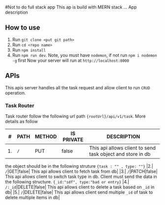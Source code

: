 #Not to do full stack app
This ap is build with MERN stack
... App description

## How to use

1. Run `git clone <put git path>`
2. Run `cd <repo name>`
3. Run `npm install`
4. Run `npm run dev`. Note, you must have `nodemon`, if not run `npm i nodemon -g` first
   Now your server will run at `http://localhost:8000`

## APIs

This apis server handles all the task request and allow client to run `CRUD` operation.

### Task Router

Task router follow the following url path `{rootUrl}/api/v1/task`. More details as follow

| #   | PATH | METHOD | IS PRIVATE | DESCRIPTION                                                |
| --- | ---- | ------ | ---------- | ---------------------------------------------------------- |
| 1.  | `/`  | PUT    | false      | This api allows client to send task object and store in db |

the object should be in the following struture `{task : "" , type: ""}`
|2.| `/`|GET|false| This api allows client to fetch task from db|
|3.| `/`|PATCH|false| This api allows client to switch task type in db. Client must send the data in the following structure. `{_id:"sdf", type:"bad or entry}`
|4.| `/:_id`|DELETE|false| This api allows client to delete a task based on `_id` in db|
|5.| `/`|DELETE|false| This api allows client send multiple `_id` of task to delete multiple items in db|
